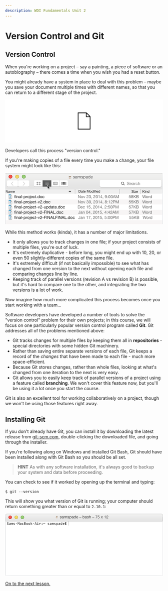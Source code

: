 ```yaml
---
description: WDI Fundamentals Unit 2
---
```


# Version Control and Git

## Version Control

When you're working on a project – say a painting, a piece of software or an autobiography – there comes a time when you wish you had a reset button.

You might already have a system in place to deal with this problem – maybe you save your document multiple times with different names, so that you can return to a different stage of the project.

![](../.gitbook/assets/version-control%20%281%29.gif)

Developers call this process "version control."

If you're making copies of a file every time you make a change, your file system might look like this:

![](../.gitbook/assets/bad-version-control%20%281%29.png)

While this method works \(kinda\), it has a number of major limitations.

* It only allows you to track changes in one file; if your project consists of multiple files, you're out of luck.
* It's extremely duplicative - before long, you might end up with 10, 20, or even 50 slightly-different copies of the same file.
* It's extremely difficult \(if not basically impossible\) to see what has changed from one version to the next without opening each file and comparing changes line by line.
* Keeping track of parallel versions \(revision A vs revision B\) is possible, but it's hard to compare one to the other, and integrating the two versions is a lot of work.

Now imagine how much more complicated this process becomes once you start working with a team...

Software developers have developed a number of tools to solve the "version control" problem for their own projects; in this course, we will focus on one particularly popular version control program called **Git**. Git addresses all of the problems mentioned above:

* Git tracks changes for multiple files by keeping them all in **repositories** - special directories with some hidden Git machinery.
* Rather than saving entire separate versions of each file, Git keeps a record of the _changes_ that have been made to each file - much more space-efficient.
* Because Git stores changes, rather than whole files, looking at what's changed from one iteration to the next is very easy.
* Git allows you to easily keep track of parallel versions of a project using a feature called **branching**. We won't cover this feature now, but you'll be using it a lot once you start the course.

Git is also an excellent tool for working collaboratively on a project, though we won't be using those features right away.

## Installing Git

If you don't already have Git, you can install it by downloading the latest release from [git-scm.com](http://git-scm.com/download/mac), double-clicking the downloaded file, and going through the installer.

If you're following along on Windows and installed Git Bash, Git should have been installed along with Git Bash so you should be all set.

> **HINT** As with any software installation, it's always good to backup your system and data before proceeding.

You can check to see if it worked by opening up the terminal and typing:

```text
$ git --version
```

This will show you what version of Git is running; your computer should return something greater than or equal to `2.10.1`:

![](../.gitbook/assets/git-installed.gif)

[On to the next lesson.](track-changes-with-git/)

